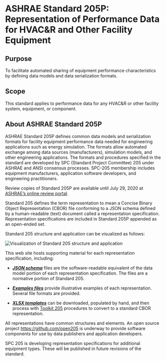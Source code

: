 # ASHRAE Standard 205P: Representation of Performance Data for HVAC&R and Other Facility Equipment

## Purpose

To facilitate automated sharing of equipment performance characteristics by defining data models and data serialization formats.

## Scope

This standard applies to performance data for any HVAC&R or other facility system, equipment, or component.

## About ASHRAE Standard 205P

ASHRAE Standard 205P defines common data models and serialization formats for facility equipment performance data needed for engineering applications such as energy simulation.  The formats allow automated exchange among data sources (manufacturers), simulation models, and other engineering applications. The formats and procedures specified in the standard are developed by SPC (Standard Project Committee) 205 under ASHRAE and ANSI consensus processes. SPC-205 membership includes equipment manufacturers, application software developers, and engineering practitioners.

Review copies of Standard 205P are available until July 29, 2020 at [ASHRAE’s online review portal](https://osr.ashrae.org/default.aspx).

Standard 205 defines the term representation to mean a Concise Binary Object Representation (CBOR) file conforming to a JSON schema defined by a human-readable (text) document called a representation specification.  Representation specifications are included in Standard 205P appended as an open-ended set.

Standard 205 structure and application can be visualized as follows:

![Visualization of Standard 205 structure and application](assets/images/standard-205-diagram.svg)

This web site hosts supporting material for each representation specification, including:

- [***JSON schema***](schema.html) files are the software-readable equivalent of the data model portion of each representation specification.  The files are a normative portion of Standard 205.

- [***Examples files***](examples.html) provide illustrative examples of each representation.  Several file formats are provided.

- [***XLSX templates***](templates.html) can be downloaded, populated by hand, and then process with [Toolkit 205](tk205.html) procedures to convert to a standard CBOR representation.

All representations have common structures and elements.  An open source project https://github.com/open205 is underway to provide software components for use by data publishers and application developers.

SPC 205 is developing representation specifications for additional equipment types.  These will be published in future revisions of the standard.